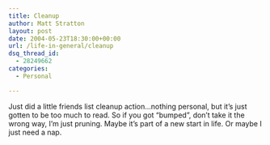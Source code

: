 ```yaml
---
title: Cleanup
author: Matt Stratton
layout: post
date: 2004-05-23T18:30:00+00:00
url: /life-in-general/cleanup
dsq_thread_id:
  - 28249662
categories:
  - Personal

---
```

Just did a little friends list cleanup action&#8230;nothing personal, but it&#8217;s just gotten to be too much to read. So if you got &#8220;bumped&#8221;, don&#8217;t take it the wrong way, I&#8217;m just pruning. Maybe it&#8217;s part of a new start in life. Or maybe I just need a nap.